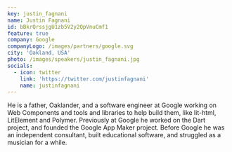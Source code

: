 ```yaml
---
key: justin_fagnani
name: Justin Fagnani
id: bBkrQrssjgU1zb5V2y2QpVnuCmf1
feature: true
company: Google
companyLogo: /images/partners/google.svg
city: 'Oakland, USA'
photo: /images/speakers/justin_fagnani.jpg
socials:
  - icon: twitter
    link: 'https://twitter.com/justinfagnani'
    name: justinfagnani
---
```

He is a father, Oaklander, and a software engineer at Google working on Web Components and tools and libraries to help build them, like lit-html, LitElement and Polymer. Previously at Google he worked on the Dart project, and founded the Google App Maker project. Before Google he was an independent consultant, built educational software, and struggled as a musician for a while.